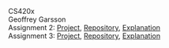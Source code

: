 CS420x <br>
Geoffrey Garsson <br>
Assignment 2: [Project](https://gdgarsson.github.io),
	      [Repository](https://github.com/gdgarsson/gdgarsson.github.io), 
              [Explanation](https://github.com/gdgarsson/gdgarsson.github.io/blob/main/explanation.txt) <br>
Assignment 3: [Project](https://gdgarsson.github.io/A3.html),
	      [Repository](https://github.com/gdgarsson/gdgarsson.github.io), 
              [Explanation](https://github.com/gdgarsson/gdgarsson.github.io/blob/main/explanation_a3.txt)